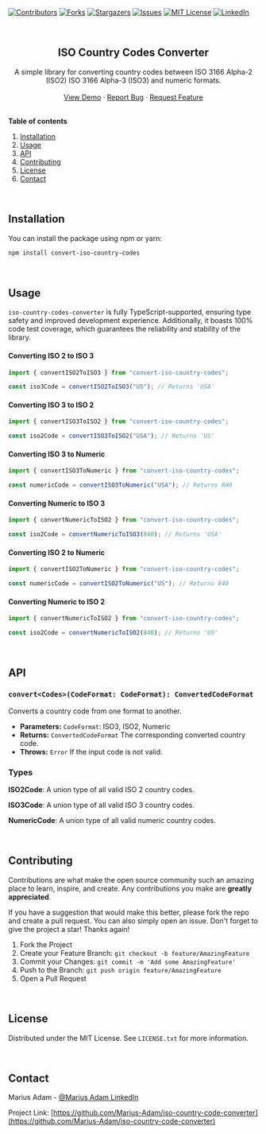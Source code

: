 <!-- Improved compatibility of back to top link: See: https://github.com/othneildrew/Best-README-Template/pull/73 -->

<a id="readme-top"></a>

[![Contributors][contributors-shield]][contributors-url]
[![Forks][forks-shield]][forks-url]
[![Stargazers][stars-shield]][stars-url]
[![Issues][issues-shield]][issues-url]
[![MIT License][license-shield]][license-url]
[![LinkedIn][linkedin-shield]][linkedin-url]

<br />
<div align="center">
<h2 align="center">ISO Country Codes Converter</h2>

  <p align="center">
    A simple library for converting country codes between ISO 3166 Alpha-2 (ISO2) ISO 3166 Alpha-3 (ISO3) and numeric formats.
    <br />
    <br />
    <a href="https://stackblitz.com/edit/vitejs-vite-ymdwb7?file=src%2FApp.tsx">View Demo</a>
    ·
    <a href="https://github.com/Marius-Adam/iso-country-code-converter/issues/new?labels=bug&template=bug-report---.md">Report Bug</a>
    ·
    <a href="https://github.com/Marius-Adam/iso-country-code-converter/issues/new?labels=enhancement&template=feature-request---.md">Request Feature</a>
  </p>
</div>

<br/>

<summary><b>Table of contents</b></summary>
  <ol>
    <li><a href="#installation">Installation</a></li>
    <li><a href="#usage">Usage</a></li>
    <li><a href="#api">API</a></li>
    <li><a href="#contributing">Contributing</a></li>
    <li><a href="#license">License</a></li>
    <li><a href="#contact">Contact</a></li>
  </ol>

<br/>

## Installation

You can install the package using npm or yarn:

```bash
npm install convert-iso-country-codes
```

<br/>

## Usage

`iso-country-codes-converter` is fully TypeScript-supported, ensuring type safety and improved development experience. Additionally, it boasts 100% code test coverage, which guarantees the reliability and stability of the library.

#### Converting ISO 2 to ISO 3

```javascript
import { convertISO2ToISO3 } from "convert-iso-country-codes";

const iso3Code = convertISO2ToISO3("US"); // Returns 'USA'
```

#### Converting ISO 3 to ISO 2

```javascript
import { convertISO3ToISO2 } from "convert-iso-country-codes";

const iso2Code = convertISO3ToISO2("USA"); // Returns 'US'
```

#### Converting ISO 3 to Numeric

```javascript
import { convertISO3ToNumeric } from "convert-iso-country-codes";

const numericCode = convertISO3ToNumeric("USA"); // Returns 840
```

#### Converting Numeric to ISO 3

```javascript
import { convertNumericToISO2 } from "convert-iso-country-codes";

const iso2Code = convertNumericToISO3(840); // Returns 'USA'
```

#### Converting ISO 2 to Numeric

```javascript
import { convertISO2ToNumeric } from "convert-iso-country-codes";

const numericCode = convertISO2ToNumeric("US"); // Returns 840
```

#### Converting Numeric to ISO 2

```javascript
import { convertNumericToISO2 } from "convert-iso-country-codes";

const iso2Code = convertNumericToISO2(840); // Returns 'US'
```

<br/>

## API

### `convert<Codes>(CodeFormat: CodeFormat): ConvertedCodeFormat`

Converts a country code from one format to another.

- **Parameters:** `CodeFormat`: ISO3, ISO2, Numeric
- **Returns:** `ConvertedCodeFormat` The corresponding converted country code.
- **Throws:** `Error` If the input code is not valid.

### Types

**ISO2Code**: A union type of all valid ISO 2 country codes.

**ISO3Code**: A union type of all valid ISO 3 country codes.

**NumericCode**: A union type of all valid numeric country codes.

<br/>

## Contributing

Contributions are what make the open source community such an amazing place to learn, inspire, and create. Any contributions you make are **greatly appreciated**.

If you have a suggestion that would make this better, please fork the repo and create a pull request. You can also simply open an issue.
Don't forget to give the project a star! Thanks again!

1. Fork the Project
2. Create your Feature Branch: `git checkout -b feature/AmazingFeature`
3. Commit your Changes: `git commit -m 'Add some AmazingFeature'`
4. Push to the Branch: `git push origin feature/AmazingFeature`
5. Open a Pull Request

<br/>

## License

Distributed under the MIT License. See `LICENSE.txt` for more information.

<br/>

## Contact

Marius Adam - [@Marius Adam LinkedIn](https://www.linkedin.com/in/marius-adam-dev/)

Project Link: [https://github.com/Marius-Adam/iso-country-code-converter](https://github.com/Marius-Adam/iso-country-code-converter)

<!-- MARKDOWN LINKS & IMAGES -->
<!-- https://www.markdownguide.org/basic-syntax/#reference-style-links -->

[contributors-shield]: https://img.shields.io/github/contributors/Marius-Adam/iso-country-code-converter.svg?style=for-the-badge
[contributors-url]: https://github.com/Marius-Adam/iso-country-code-converter/graphs/contributors
[forks-shield]: https://img.shields.io/github/forks/Marius-Adam/iso-country-code-converter.svg?style=for-the-badge
[forks-url]: https://github.com/Marius-Adam/iso-country-code-converter/network/members
[stars-shield]: https://img.shields.io/github/stars/Marius-Adam/iso-country-code-converter.svg?style=for-the-badge
[stars-url]: https://github.com/Marius-Adam/iso-country-code-converter/stargazers
[issues-shield]: https://img.shields.io/github/issues/Marius-Adam/iso-country-code-converter.svg?style=for-the-badge
[issues-url]: https://github.com/Marius-Adam/iso-country-code-converter/issues
[license-shield]: https://img.shields.io/github/license/Marius-Adam/iso-country-code-converter.svg?style=for-the-badge
[license-url]: https://github.com/Marius-Adam/iso-country-code-converter/blob/master/LICENSE.txt
[linkedin-shield]: https://img.shields.io/badge/-LinkedIn-black.svg?style=for-the-badge&logo=linkedin&colorB=555
[linkedin-url]: https://linkedin.com/in/marius-adam-dev
